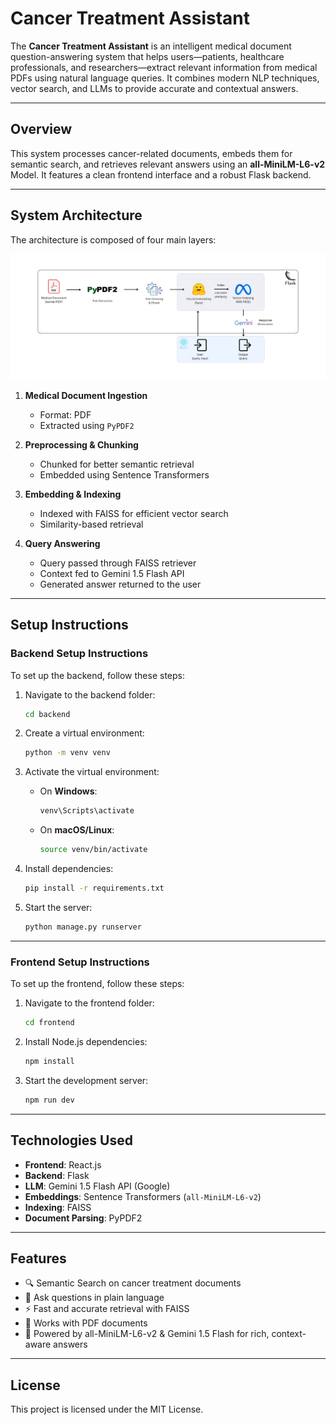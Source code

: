 #  Cancer Treatment Assistant

The **Cancer Treatment Assistant** is an intelligent medical document question-answering system that helps users—patients, healthcare professionals, and researchers—extract relevant information from medical PDFs using natural language queries. It combines modern NLP techniques, vector search, and LLMs to provide accurate and contextual answers.

---

##  Overview

This system processes cancer-related documents, embeds them for semantic search, and retrieves relevant answers using an **all-MiniLM-L6-v2** Model.
It features a clean frontend interface and a robust Flask backend.

---

##  System Architecture

The architecture is composed of four main layers:

![System Architecture](ARCHITECTURE.jpg)

1. **Medical Document Ingestion**

   * Format: PDF
   * Extracted using `PyPDF2`

2. **Preprocessing & Chunking**

   * Chunked for better semantic retrieval
   * Embedded using Sentence Transformers

3. **Embedding & Indexing**

   * Indexed with FAISS for efficient vector search
   * Similarity-based retrieval

4. **Query Answering**

   * Query passed through FAISS retriever
   * Context fed to Gemini 1.5 Flash API
   * Generated answer returned to the user

---

##  Setup Instructions

### Backend Setup Instructions

To set up the backend, follow these steps:

1. Navigate to the backend folder:

   ```bash
   cd backend
   ```

2. Create a virtual environment:

   ```bash
   python -m venv venv
   ```

3. Activate the virtual environment:

   * On **Windows**:

     ```bash
     venv\Scripts\activate
     ```
   * On **macOS/Linux**:

     ```bash
     source venv/bin/activate
     ```

4. Install dependencies:

   ```bash
   pip install -r requirements.txt
   ```

5. Start the server:

   ```bash
   python manage.py runserver
   ```

---

### Frontend Setup Instructions

To set up the frontend, follow these steps:

1. Navigate to the frontend folder:

   ```bash
   cd frontend
   ```

2. Install Node.js dependencies:

   ```bash
   npm install
   ```

3. Start the development server:

   ```bash
   npm run dev
   ```


---

##  Technologies Used

* **Frontend**: React.js
* **Backend**: Flask
* **LLM**: Gemini 1.5 Flash API (Google)
* **Embeddings**: Sentence Transformers (`all-MiniLM-L6-v2`)
* **Indexing**: FAISS
* **Document Parsing**: PyPDF2

---

##  Features

* 🔍 Semantic Search on cancer treatment documents
* 💬 Ask questions in plain language
* ⚡ Fast and accurate retrieval with FAISS
* 📄 Works with PDF documents
* 🧠 Powered by all-MiniLM-L6-v2 & Gemini 1.5 Flash for rich, context-aware answers

---

##  License

This project is licensed under the MIT License.
